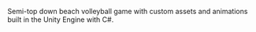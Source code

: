 Semi-top down beach volleyball game with custom assets and animations built in the Unity Engine with C#.

